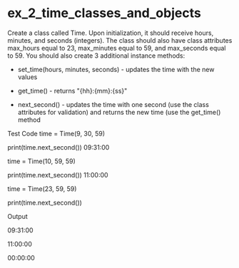 # ex_2_time_classes_and_objects
Create a class called Time. Upon initialization, it should receive hours, minutes, and seconds (integers). The class should also have class attributes max_hours equal to 23, max_minutes equal to 59, and max_seconds equal to 59. You should also create 3 additional instance methods:

- set_time(hours, minutes, seconds) - updates the time with the new values

- get_time() - returns "{hh}:{mm}:{ss}"

- next_second() - updates the time with one second (use the class attributes for validation) and returns the new time (use the get_time() method


Test Code
time = Time(9, 30, 59) 

print(time.next_second()) 09:31:00

time = Time(10, 59, 59)

print(time.next_second()) 11:00:00

time = Time(23, 59, 59)

print(time.next_second())

Output

09:31:00

11:00:00

00:00:00
